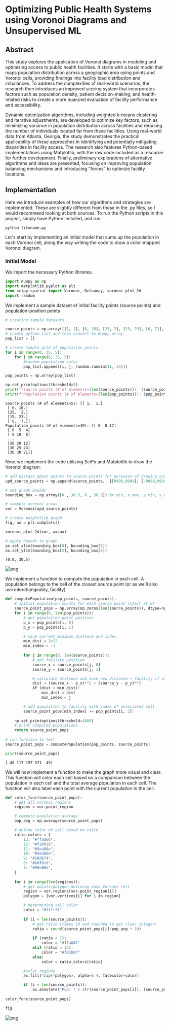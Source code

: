 # Optimizing Public Health Systems using Voronoi Diagrams and Unsupervised ML

## Abstract

This study explores the application of Voronoi diagrams in modeling and optimizing access to public health facilities. It starts with a basic model that maps population distribution across a geographic area using points and Voronoi cells, providing findings into facility load distribution and imbalances. To address the complexities of real-world scenarios, the research then introduces an improved scoring system that incorporates factors such as population density, patient decision-making, and health-related risks to create a more nuanced evaluation of facility performance and accessibility.

Dynamic optimization algorithms, including weighted k-means clustering and iterative adjustments, are developed to optimize key factors, such as minimizing variance in population distribution across facilities and reducing the number of individuals located far from these facilities. Using real-world data from Atlanta, Georgia, the study demonstrates the practical applicability of these approaches in identifying and potentially mitigating disparities in facility access. The research also features Python-based implementations using Matplotlib, with the raw code included as a resource for further development. Finally, preliminary explorations of alternative algorithms and ideas are presented, focusing on improving population balancing mechanisms and introducing ”forces” to optimize facility locations.

## Implementation

Here we introduce examples of how our algorithms and strategies are implemented. These are slightly different from those in the .py files, so I would recommend looking at both sources. To run the Python scripts in this project, simply have Python installed, and run:

```console
python filename.py
```

Let's start by implementing an initial model that sums up the population in each Voronoi cell, along the way writing the code to draw a color-mapped Voronoi diagram.

### Initial Model

We import the necessary Python libraries.


```python
import numpy as np
import matplotlib.pyplot as plt
from scipy.spatial import Voronoi, Delaunay, voronoi_plot_2d
import random
```

We implement a sample dataset of initial facility points (source points) and population-position points


```python
# creating sample datasets

source_points = np.array([[1, 1], [6, 10], [25, 2], [15, 23], [6, 7]], dtype='float64')
# create python list and then convert to Numpy array
pop_list = []

# create sample grid of population points
for i in range(0, 35, 5):
    for j in range(0, 35, 5):
        #random population value
        pop_list.append([i, j, random.randint(1, 35)])

pop_points = np.array(pop_list)

np.set_printoptions(threshold=5)
print(f"Source points (# of elements={len(source_points)}): {source_points}")
print(f"Population points (# of elements={len(pop_points)}): {pop_points}")
```

    Source points (# of elements=5): [[ 1.  1.]
     [ 6. 10.]
     [25.  2.]
     [15. 23.]
     [ 6.  7.]]
    Population points (# of elements=49): [[ 0  0 17]
     [ 0  5  4]
     [ 0 10  8]
     ...
     [30 20 12]
     [30 25 24]
     [30 30 21]]
    

Now, we implement the code utilizing SciPy and Matplotlib to draw the Voronoi diagram.


```python
# add distant ghost points to source points for purposes of drawing complete Voronoi diagram
upd_source_points = np.append(source_points,  [[9999,9999], [-9999,9999], [9999,-9999], [-9999,-9999]], axis = 0)

# set graph bounds
bounding_box = np.array([0., 30.5, 0., 30.5]) #x_min, x_max, y_min, y_max

# compute voronoi areas
vor = Voronoi(upd_source_points)

# create matplotlib graph
fig, ax = plt.subplots()

voronoi_plot_2d(vor, ax=ax)

# apply bounds to graph
ax.set_xlim(bounding_box[0], bounding_box[1])
ax.set_ylim(bounding_box[2], bounding_box[3])
```




    (0.0, 30.5)




    
![png](output_11_1.png)
    


We implement a function to compute the population in each cell. A population belongs to the cell of the closest source point (or as we'll also use interchangeably, facility).


```python
def computePopulation(pop_points, source_points):
    # initial population counts for each source point (start at 0)
    source_point_pops = np.array(np.zeros(len(source_points)), dtype=np.int16)
    for i in range(0, len(pop_points)):
        # get population point position
        p_x = pop_points[i, 0]
        p_y = pop_points[i, 1]

        # save current minimum distance and index
        min_dist = 1e12
        min_index = -1
        
        for j in range(0, len(source_points)):
            # get facility position
            source_x = source_points[j, 0]
            source_y = source_points[j, 1]

            # calculate distance and save new distance + facility if smaller
            dist = (source_x - p_x)**2 + (source_y - p_y)**2
            if (dist < min_dist):
                min_dist = dist
                min_index = j

        # add population to facility with index of associated cell
        source_point_pops[min_index] += pop_points[i, 2]
    
    np.set_printoptions(threshold=1000)
    # print computed populations
    return source_point_pops
    
# run function to test
source_point_pops = computePopulation(pop_points, source_points)

print(source_point_pops)
```

    [ 48 117 197 371  49]
    

We will now implement a function to make the graph more visual and clear. This function will color each cell based on a comparison between the population in each cell and the total average population in each cell. The function will also label each point with the current population in the cell.


```python
def color_func(source_point_pops):
    # get all voronoi regions
    regions = vor.point_region

    # compute population average
    pop_avg = np.average(source_point_pops)

    # define color of cell based on ratio
    ratio_colors = {
        13: "#ffad66",
        12: "#f2dd1b",
        11: "#5ea86e",
        10: "#5ea86e",
        9: "#58db74",
        8: "#bdf0c8",
        7: "#60e06d",
    }
    
    for i in range(len(regions)):
        # get points/polygon defining each Voronoi cell
        region = vor.regions[vor.point_region[i]]
        polygon = [vor.vertices[i] for i in region]

        # determining cell color
        color = "#ffffff"
        
        if (i < len(source_points)):
            # get ratio (times 10 and rounded to get clear integer)
            ratio = round(source_point_pops[i]/pop_avg * 10)
    
            if (ratio < 7):
                color = "#11a841"
            elif (ratio > 13):
                color = "#f01b07"
            else:
                color = ratio_colors[ratio]

        #color regions
        ax.fill(*zip(*polygon), alpha=0.4, facecolor=color)

        if (i < len(source_points)):
            ax.annotate("Pop: " + str(source_point_pops[i]), (source_points[i, 0], source_points[i, 1]))
    
color_func(source_point_pops)
```


```python
fig
```


    
![png](output_16_0.png)
    


```python

```
